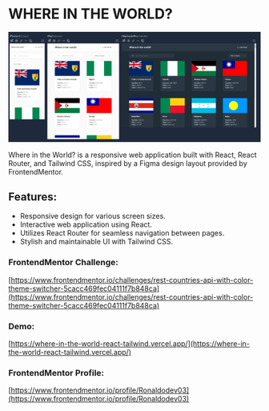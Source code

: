 # WHERE IN THE WORLD?

![where-in-the-world](where-in-the-world.png)

Where in the World? is a responsive web application built with React, React Router, and Tailwind CSS, inspired by a Figma design layout provided by FrontendMentor.

## Features:

- Responsive design for various screen sizes.
- Interactive web application using React.
- Utilizes React Router for seamless navigation between pages.
- Stylish and maintainable UI with Tailwind CSS.

### FrontendMentor Challenge:

[https://www.frontendmentor.io/challenges/rest-countries-api-with-color-theme-switcher-5cacc469fec04111f7b848ca](https://www.frontendmentor.io/challenges/rest-countries-api-with-color-theme-switcher-5cacc469fec04111f7b848ca)

### Demo:

[https://where-in-the-world-react-tailwind.vercel.app/](https://where-in-the-world-react-tailwind.vercel.app/)

### FrontendMentor Profile:

[https://www.frontendmentor.io/profile/Ronaldodev03](https://www.frontendmentor.io/profile/Ronaldodev03)
